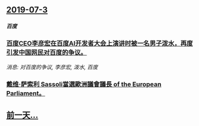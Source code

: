## [2019-07-3](/news/2019/07/3/index.md)

##### 百度
### [百度CEO李彦宏在百度AI开发者大会上演讲时被一名男子泼水，再度引发中国网民对百度的争议。 ](/news/2019/07/3/百度CEO李彦宏在百度AI开发者大会上演讲时被一名男子泼水-再度引发中国网民对百度的争议.md)
_消息: 对百度的争议, 李彦宏, 泼水, 百度_

##### 
### [戴维·萨索利 Sassoli當選歐洲議會議長 of the European Parliament。 ](/news/2019/07/3/戴维-萨索利-Sassoli當選歐洲議會議長-of-the-European-Parliament.md)
## [前一天...](/news/2019/07/2/index.md)

